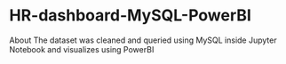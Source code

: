# HR-dashboard-MySQL-PowerBI
About The dataset was cleaned and queried using MySQL inside Jupyter Notebook and visualizes using PowerBI
